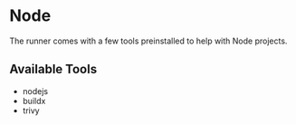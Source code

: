 # Node

The runner comes with a few tools preinstalled to help with Node projects.

## Available Tools

- nodejs
- buildx
- trivy
